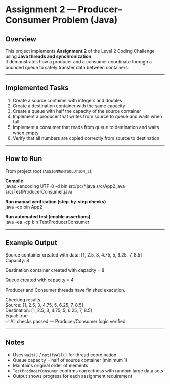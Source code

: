 # Assignment 2 — Producer–Consumer Problem (Java)

## Overview  
This project implements **Assignment 2** of the Level 2 Coding Challenge using **Java threads and synchronization**.  
It demonstrates how a producer and a consumer coordinate through a bounded queue to safely transfer data between containers.

---

## Implemented Tasks  
1. Create a source container with integers and doubles  
2. Create a destination container with the same capacity  
3. Create a queue with half the capacity of the source container  
4. Implement a producer that writes from source to queue and waits when full  
5. Implement a consumer that reads from queue to destination and waits when empty  
6. Verify that all numbers are copied correctly from source to destination  

---

## How to Run  

From project root (`ASSIGNMENTSOLUTION_2`):  

**Compile**  
javac -encoding UTF-8 -d bin src/pc/*.java src/App2.java src/TestProducerConsumer.java  

**Run manual verification (step-by-step checks)**  
java -cp bin App2  

**Run automated test (enable assertions)**  
java -ea -cp bin TestProducerConsumer  

---

## Example Output  

Source container created with data: [1, 2.5, 3, 4.75, 5, 6.25, 7, 8.5]  
Capacity: 8  

Destination container created with capacity = 8  

Queue created with capacity = 4  

Producer and Consumer threads have finished execution.  

Checking results...  
Source: [1, 2.5, 3, 4.75, 5, 6.25, 7, 8.5]  
Destination: [1, 2.5, 3, 4.75, 5, 6.25, 7, 8.5]  
Equal: true  
✅ All checks passed — Producer/Consumer logic verified.  

---

## Notes  
- Uses `wait()` / `notifyAll()` for thread coordination  
- Queue capacity = half of source container (minimum 1)  
- Maintains original order of elements  
- `TestProducerConsumer` confirms correctness with random large data sets  
- Output shows progress for each assignment requirement  
